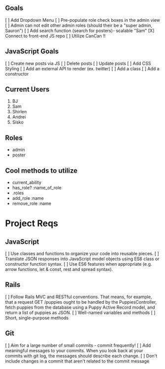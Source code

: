 ## Goals

[ ] Add Dropdown Menu
[ ] Pre-populate role check boxes in the admin view
[ ] Admin can not edit other admin roles (should their be a "super admin, Sauron")
[ ] Add search function (search for posters)- scalable "Sam"
[X] Connect to front-end JS repo
[ ] Utilize CanCan !!

## JavaScript Goals

[ ] Create new posts via JS
[ ] Delete posts
[ ] Update posts
[ ] Add CSS Styling
[ ] Add an external API to render (ex. twitter)
[ ] Add a class
[ ] Add a constructor

## Current Users

1. BJ
2. Sam
3. Shirlen
4. Andrei
5. Sisko

## Roles

- admin
- poster

## Cool methods to utilize

- current_ability
- has_role? :name_of_role
- .roles
- add_role :name
- remove_role :name

# Project Reqs

## JavaScript

[ ] Use classes and functions to organize your code into reusable pieces.
[ ] Translate JSON responses into JavaScript model objects using ES6 class or constructor function syntax.
[ ] Use ES6 features when appropriate (e.g. arrow functions, let & const, rest and spread syntax).

## Rails

[ ] Follow Rails MVC and RESTful conventions. That means, for example, that a request GET /puppies ought to be handled by the PuppiesController, fetch puppies from the database using a Puppy Active Record model, and return a list of puppies as JSON.
[ ] Well-named variables and methods
[ ] Short, single-purpose methods

## Git

[ ] Aim for a large number of small commits - commit frequently!
[ ] Add meaningful messages to your commits. When you look back at your commits with git log, the messages should describe each change.
[ ] Don't include changes in a commit that aren't related to the commit message
